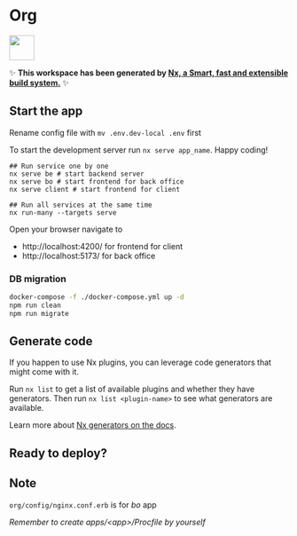 # Org

<a alt="Nx logo" href="https://nx.dev" target="_blank" rel="noreferrer"><img src="https://raw.githubusercontent.com/nrwl/nx/master/images/nx-logo.png" width="45"></a>

✨ **This workspace has been generated by [Nx, a Smart, fast and extensible build system.](https://nx.dev)** ✨


## Start the app

Rename config file with `mv .env.dev-local .env` first

To start the development server run `nx serve app_name`.  Happy coding!

```shell
## Run service one by one
nx serve be # start backend server
nx serve bo # start frontend for back office
nx serve client # start frontend for client

## Run all services at the same time
nx run-many --targets serve
```

Open your browser navigate to
* http://localhost:4200/ for frontend for client 
* http://localhost:5173/ for back office

### DB migration

```bash
docker-compose -f ./docker-compose.yml up -d
npm run clean
npm run migrate
```

## Generate code

If you happen to use Nx plugins, you can leverage code generators that might come with it.

Run `nx list` to get a list of available plugins and whether they have generators. Then run `nx list <plugin-name>` to see what generators are available.

Learn more about [Nx generators on the docs](https://nx.dev/plugin-features/use-code-generators).


## Ready to deploy?


## Note

`org/config/nginx.conf.erb` is for *bo* app

*Remember to create apps/\<app\>/Procfile by yourself*

